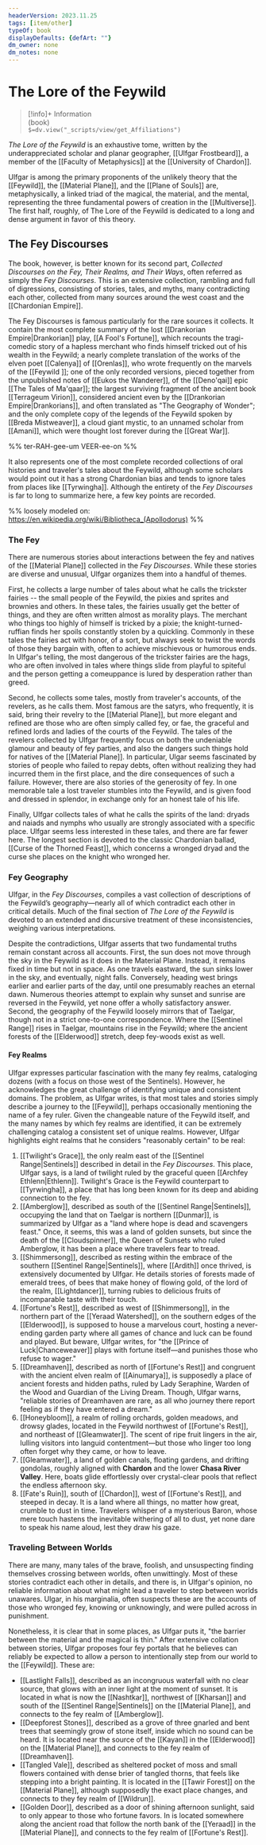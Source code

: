 ```yaml
---
headerVersion: 2023.11.25
tags: [item/other]
typeOf: book
displayDefaults: {defArt: ""}
dm_owner: none
dm_notes: none
---
```

# The Lore of the Feywild
>[!info]+ Information  
> (book)  
> `$=dv.view("_scripts/view/get_Affiliations")`

*The Lore of the Feywild* is an exhaustive tome, written by the underappreciated scholar and planar geographer, [[Ulfgar Frostbeard]], a member of the [[Faculty of Metaphysics]] at the [[University of Chardon]]. 

Ulfgar is among the primary proponents of the unlikely theory that the [[Feywild]], the [[Material Plane]], and the [[Plane of Souls]] are, metaphysically, a linked triad of the magical, the material, and the mental, representing the three fundamental powers of creation in the [[Multiverse]]. The first half, roughly, of The Lore of the Feywild is dedicated to a long and dense argument in favor of this theory. 

## The Fey Discourses

The book, however, is better known for its second part, *Collected Discourses on the Fey, Their Realms, and Their Ways*, often referred as simply the *Fey Discourses*. This is an extensive collection, rambling and full of digressions, consisting  of stories, tales, and myths, many contradicting each other, collected from many sources around the west coast and the [[Chardonian Empire]]. 

The Fey Discourses is famous particularly for the rare sources it collects. It contain the most complete summary of the lost [[Drankorian Empire|Drankorian]] play, [[A Fool's Fortune]], which recounts the tragi-comedic story of a hapless merchant who finds himself tricked out of his wealth in the Feywild; a nearly complete translation of the works of the elven poet [[Calenya]] of [[Orenlas]], who wrote frequently on the marvels of the [[Feywild ]]; one of the only recorded versions, pieced together from the unpublished notes of [[Eukos the Wanderer]], of the [[Deno'qai]] epic [[The Tales of Ma'qaar]]; the largest surviving fragment of the ancient book [[Terrageum Virion]], considered ancient even by the [[Drankorian Empire|Drankorians]], and often translated as "The Geography of Wonder"; and the only complete copy of the legends of the Feywild spoken by [[Breda Mistweaver]], a cloud giant mystic, to an unnamed scholar from [[Amani]], which were thought lost forever during the [[Great War]]. 

%% ter-RAH-gee-um VEER-ee-on %%

It also represents one of the most complete recorded collections of oral histories and traveler's tales about the Feywild, although some scholars would point out it has a strong Chardonian bias and tends to ignore tales from places like [[Tyrwingha]]. Although the entirety of the _Fey Discourses_ is far to long to summarize here, a few key points are recorded. 

%% loosely modeled on: https://en.wikipedia.org/wiki/Bibliotheca_(Apollodorus) %%

### The Fey

There are numerous stories about interactions between the fey and natives of the [[Material Plane]] collected in the *Fey Discourses*. While these stories are diverse and unusual, Ulfgar organizes them into a handful of themes. 

First, he collects a large number of tales about what he calls the trickster fairies -- the small people of the Feywild, the pixies and sprites and brownies and others. In these tales, the fairies usually get the better of things, and they are often written almost as morality plays. The merchant who things too highly of himself is tricked by a pixie; the knight-turned-ruffian finds her spoils constantly stolen by a quickling. Commonly in these tales the fairies act with honor, of a sort, but always seek to twist the words of those they bargain with, often to achieve mischievous or humorous ends. In Ulfgar's telling, the most dangerous of the trickster fairies are the hags, who are often involved in tales where things slide from playful to spiteful and the person getting a comeuppance is lured by desperation rather than greed. 

Second, he collects some tales, mostly from traveler's accounts, of the revelers, as he calls them. Most famous are the satyrs, who frequently, it is said, bring their revelry to the [[Material Plane]], but more elegant and refined are those who are often simply called fey, or fae, the graceful and refined lords and ladies of the courts of the Feywild. The tales of the revelers collected by Ulfgar frequently focus on both the undeniable glamour and beauty of fey parties, and also the dangers such things hold for natives of the [[Material Plane]]. In particular, Ulgar seems fascinated by stories of people who failed to repay debts, often without realizing they had incurred them in the first place, and the dire consequences of such a failure. However, there are also stories of the generosity of fey. In one memorable tale a lost traveler stumbles into the Feywild, and is given food and dressed in splendor, in exchange only for an honest tale of his life. 

Finally, Ulfgar collects tales of what he calls the spirits of the land: dryads and naiads and nymphs who usually are strongly associated with a specific place. Ulfgar seems less interested in these tales, and there are far fewer here. The longest section is devoted to the classic Chardonian ballad, [[Curse of the Thorned Feast]], which concerns a wronged dryad and the curse she places on the knight who wronged her. 

### Fey Geography

Ulfgar, in the _Fey Discourses_, compiles a vast collection of descriptions of the Feywild’s geography—nearly all of which contradict each other in critical details. Much of the final section of _The Lore of the Feywild_ is devoted to an extended and discursive treatment of these inconsistencies, weighing various interpretations.

Despite the contradictions, Ulfgar asserts that two fundamental truths remain constant across all accounts. First, the sun does not move through the sky in the Feywild as it does in the Material Plane. Instead, it remains fixed in time but not in space. As one travels eastward, the sun sinks lower in the sky, and eventually, night falls. Conversely, heading west brings earlier and earlier parts of the day, until one presumably reaches an eternal dawn. Numerous theories attempt to explain why sunset and sunrise are reversed in the Feywild, yet none offer a wholly satisfactory answer. Second, the geography of the Feywild loosely mirrors that of Taelgar, though not in a strict one-to-one correspondence. Where the [[Sentinel Range]] rises in Taelgar, mountains rise in the Feywild; where the ancient forests of the [[Elderwood]] stretch, deep fey-woods exist as well. 

#### Fey Realms

Ulfgar expresses particular fascination with the many fey realms, cataloging dozens (with a focus on those west of the Sentinels). However, he acknowledges the great challenge of identifying unique and consistent domains. The problem, as Ulfgar writes, is that most tales and stories simply describe a journey to the [[Feywild]], perhaps occasionally mentioning the name of a fey ruler. Given the changeable nature of the Feywild itself, and the many names by which fey realms are identified, it can be extremely challenging catalog a consistent set of unique realms. However, Ulfgar highlights eight realms that he considers "reasonably certain" to be real:


1. [[Twilight's Grace]], the only realm east of the [[Sentinel Range|Sentinels]] described in detail in the _Fey Discourses_. This place, Ulfgar says, is a land of twilight ruled by the graceful queen [[Archfey Ethlenn|Ethlenn]]. Twilight's Grace is the Feywild counterpart to [[Tyrwingha]], a place that has long been known for its deep and abiding connection to the fey. 
2. [[Amberglow]], described as south of the [[Sentinel Range|Sentinels]], occupying the land that on Taelgar is northern [[Dunmar]], is summarized by Ulfgar as a "land where hope is dead and scavengers feast." Once, it seems, this was a land of golden sunsets, but since the death of the [[Cloudspinner]], the Queen of Sunsets who ruled Amberglow, it has been a place where travelers fear to tread.
3. [[Shimmersong]], described as resting within the embrace of the southern [[Sentinel Range|Sentinels]], where [[Ardith]] once thrived, is extensively documented by Ulfgar. He details stories of forests made of emerald trees, of bees that make honey of flowing gold, of the lord of the realm, [[Lightdancer]], turning rubies to delicious fruits of incomparable taste with their touch. 
4. [[Fortune's Rest]], described as west of [[Shimmersong]], in the northern part of the [[Yeraad Watershed]], on the southern edges of the [[Elderwood]], is supposed to house a marvelous court, hosting a never-ending garden party where all games of chance and luck can be found and played. But beware, Ulfgar writes, for "the [[Prince of Luck|Chanceweaver]] plays with fortune itself—and punishes those who refuse to wager."
5. [[Dreamhaven]], described as north of [[Fortune's Rest]] and congruent with the ancient elven realm of [[Ainumarya]], is supposedly a place of ancient forests and hidden paths, ruled by Lady Seraphine, Warden of the Wood and Guardian of the Living Dream. Though, Ulfgar warns, "reliable stories of Dreamhaven are rare, as all who journey there report feeling as if they have entered a dream."
6. [[Honeybloom]], a realm of rolling orchards, golden meadows, and drowsy glades, located in the Feywild northwest of [[Fortune's Rest]], and northeast of [[Gleamwater]]. The scent of ripe fruit lingers in the air, lulling visitors into languid contentment—but those who linger too long often forget why they came, or how to leave.
7.  [[Gleamwater]], a land of golden canals, floating gardens, and drifting gondolas, roughly aligned with **Chardon** and the lower **Chasa River Valley**. Here, boats glide effortlessly over crystal-clear pools that reflect the endless afternoon sky.
8. [[Fate's Ruin]], south of [[Chardon]], west of [[Fortune's Rest]], and steeped in decay. It is a land where all things, no matter how great, crumble to dust in time. Travelers whisper of a mysterious Baron, whose mere touch hastens the inevitable withering of all to dust, yet none dare to speak his name aloud, lest they draw his gaze.

### Traveling Between Worlds

There are many, many tales of the brave, foolish, and unsuspecting finding themselves crossing between worlds, often unwittingly. Most of these stories contradict each other in details, and there is, in Ulfgar's opinion, no reliable information about what might lead a traveler to step between worlds unawares. Ulgar, in his marginalia, often suspects these are the accounts of those who wronged fey, knowing or unknowingly, and were pulled across in punishment. 

Nonetheless, it is clear that in some places, as Ulfgar puts it, "the barrier between the material and the magical is thin." After extensive collation between stories, Ulfgar proposes four fey portals that he believes can reliably be expected to allow a person to intentionally step from our world to the [[Feywild]]. These are:

- [[Lastlight Falls]], described as an incongruous waterfall with no clear source, that glows with an inner light at the moment of sunset. It is located in what is now the [[Nashtkar]], northwest of [[Kharsan]] and south of the [[Sentinel Range|Sentinels]] on the [[Material Plane]], and connects to the fey realm of [[Amberglow]]. 
- [[Deepforest Stones]], described as a grove of three gnarled and bent trees that seemingly grow of stone itself, inside which no sound can be heard. It is located near the source of the [[Kayan]] in the [[Elderwood]] on the [[Material Plane]], and connects to the fey realm of [[Dreamhaven]]. 
- [[Tangled Vale]], described as sheltered pocket of moss and small flowers contained with dense brier of tangled thorns, that feels like stepping into a bright painting. It is located in the [[Tawir Forest]] on the [[Material Plane]], although supposedly the exact place changes, and connects to they fey realm of [[Wildrun]]. 
- [[Golden Door]], described as a door of shining afternoon sunlight, said to only appear to those who fortune favors. In is located somewhere along the ancient road that follow the north bank of the [[Yeraad]] in the [[Material Plane]], and connects to the fey realm of [[Fortune's Rest]].
